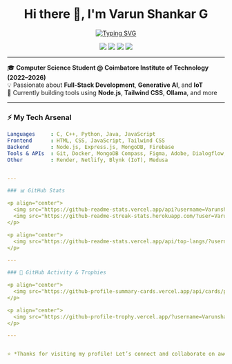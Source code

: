 <h1 align="center">Hi there 👋, I'm Varun Shankar G</h1>

<p align="center">
  <a href="https://github.com/Varunshankarvg">
    <img src="https://readme-typing-svg.demolab.com?font=Fira+Code&weight=500&size=20&duration=3000&pause=1000&center=true&vCenter=true&width=435&lines=CSE+Student+%40+CIT;Full+Stack+Web+Developer;Generative+AI+Explorer;IoT+%7C+AI+%7C+Hackathon+Enthusiast" alt="Typing SVG" />
  </a>
</p>

<p align="center">
  <a href="mailto:varunshankarvg@gmail.com"><img src="https://img.shields.io/badge/email-contact%20me-blue?style=flat&logo=gmail" /></a>
  <a href="https://linkedin.com/in/varunshankarg"><img src="https://img.shields.io/badge/LinkedIn-VarunShankarG-blue?style=flat&logo=linkedin" /></a>
  <a href="https://github.com/Varunshankarvg"><img src="https://img.shields.io/badge/GitHub-@Varunshankarvg-black?style=flat&logo=github" /></a>
  <img src="https://komarev.com/ghpvc/?username=Varunshankarvg&label=Profile%20views&color=0e75b6&style=flat" />
</p>

---

🎓 **Computer Science Student @ Coimbatore Institute of Technology (2022–2026)**  
💡 Passionate about **Full-Stack Development**, **Generative AI**, and **IoT**  
🔧 Currently building tools using **Node.js**, **Tailwind CSS**, **Ollama**, and more

---

### ⚡ My Tech Arsenal

```yaml
Languages     : C, C++, Python, Java, JavaScript
Frontend      : HTML, CSS, JavaScript, Tailwind CSS
Backend       : Node.js, Express.js, MongoDB, Firebase
Tools & APIs  : Git, Docker, MongoDB Compass, Figma, Adobe, Dialogflow, Ollama
Other         : Render, Netlify, Blynk (IoT), Medusa


---

### 📊 GitHub Stats

<p align="center">
  <img src="https://github-readme-stats.vercel.app/api?username=Varunshankarvg&show_icons=true&theme=radical" width="47%" />
  <img src="https://github-readme-streak-stats.herokuapp.com/?user=Varunshankarvg&theme=radical" width="47%" />
</p>

<p align="center">
  <img src="https://github-readme-stats.vercel.app/api/top-langs/?username=Varunshankarvg&layout=compact&theme=radical" width="45%" />
</p>

---

### 🧩 GitHub Activity & Trophies

<p align="center">
  <img src="https://github-profile-summary-cards.vercel.app/api/cards/profile-details?username=Varunshankarvg&theme=radical" />
</p>

<p align="center">
  <img src="https://github-profile-trophy.vercel.app/?username=Varunshankarvg&theme=matrix&column=7&no-bg=true&no-frame=true" />
</p>

---


⭐ *Thanks for visiting my profile! Let’s connect and collaborate on awesome projects.*

